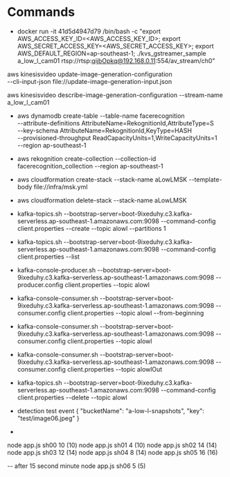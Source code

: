 # Commands
- docker run -it 41d5d4947d79 /bin/bash -c "export AWS_ACCESS_KEY_ID=<AWS_ACCESS_KEY_ID>; export AWS_SECRET_ACCESS_KEY=<AWS_SECRET_ACCESS_KEY>; export AWS_DEFAULT_REGION=ap-southeast-1; ./kvs_gstreamer_sample a_low_l_cam01 rtsp://rtsp:qijbOpkq@192.168.0.11:554/av_stream/ch0"

aws kinesisvideo update-image-generation-configuration \
--cli-input-json file://update-image-generation-input.json

aws kinesisvideo describe-image-generation-configuration --stream-name a_low_l_cam01


- aws dynamodb create-table --table-name facerecognition \
--attribute-definitions AttributeName=RekognitionId,AttributeType=S \
--key-schema AttributeName=RekognitionId,KeyType=HASH \
--provisioned-throughput ReadCapacityUnits=1,WriteCapacityUnits=1 \
--region ap-southeast-1


- aws rekognition create-collection --collection-id facerecognition_collection --region ap-southeast-1

- aws cloudformation create-stack --stack-name aLowLMSK --template-body file://infra/msk.yml
- aws cloudformation delete-stack --stack-name aLowLMSK


- kafka-topics.sh --bootstrap-server=boot-9ixeduhy.c3.kafka-serverless.ap-southeast-1.amazonaws.com:9098 --command-config client.properties --create --topic alowl --partitions 1

- kafka-topics.sh --bootstrap-server=boot-9ixeduhy.c3.kafka-serverless.ap-southeast-1.amazonaws.com:9098 --command-config client.properties --list 


- kafka-console-producer.sh --bootstrap-server=boot-9ixeduhy.c3.kafka-serverless.ap-southeast-1.amazonaws.com:9098 --producer.config client.properties --topic alowl

- kafka-console-consumer.sh --bootstrap-server=boot-9ixeduhy.c3.kafka-serverless.ap-southeast-1.amazonaws.com:9098 --consumer.config client.properties --topic alowl --from-beginning
- kafka-console-consumer.sh --bootstrap-server=boot-9ixeduhy.c3.kafka-serverless.ap-southeast-1.amazonaws.com:9098 --consumer.config client.properties --topic alowl
- kafka-console-consumer.sh --bootstrap-server=boot-9ixeduhy.c3.kafka-serverless.ap-southeast-1.amazonaws.com:9098 --consumer.config client.properties --topic alowlOut

- kafka-topics.sh --bootstrap-server=boot-9ixeduhy.c3.kafka-serverless.ap-southeast-1.amazonaws.com:9098 --command-config client.properties --delete --topic alowl

- detection test event
{
  "bucketName": "a-low-l-snapshots",
  "key": "test/image06.jpeg"
}
- 

node app.js sh00 10 (10)
node app.js sh01 4 (10)
node app.js sh02 14 (14)
node app.js sh03 12 (14)
node app.js sh04 8 (14)
node app.js sh05 16 (16)

-- after 15 second minute
node app.js sh06 5 (5)